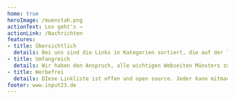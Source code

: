 ```yaml
---
home: true
heroImage: /muenstah.png
actionText: Los geht's →
actionLink: /Nachrichten
features:
- title: Übersichtlich
  details: Bei uns sind die Links in Kategorien sortiert, die auf der linken Seite ausgewählt werden können.
- title: Umfangreich
  details: Wir haben den Anspruch, alle wichtigen Webseiten Münsters zu katalogisieren, damit man nur noch eine Anlaufstelle braucht.
- title: Werbefrei
  details: DIese Linkliste ist offen und open source. Jeder kann mitmachen und Kommerz steht nicht im Vordergrund.
footer: www.input23.de
---
```


